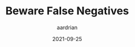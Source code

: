 ---
author: aardrian
date: 2021-09-25
permalink: false
tags:
  - accessibility
  - meta
target_url: https://adrianroselli.com/2021/09/beware-false-negatives.html
title: Beware False Negatives
---
